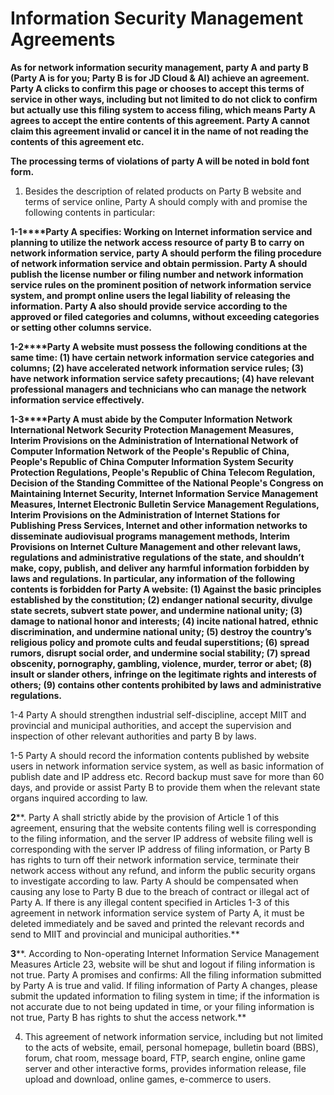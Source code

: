 # **Information Security Management Agreements**

**As for network information security management, party A and party B (Party A is for you; Party B is for JD Cloud & AI) achieve an agreement. Party A clicks to confirm this page or chooses to accept this terms of service in other ways, including but not limited to do not click to confirm but actually use this filing system to access filing, which means Party A agrees to accept the entire contents of this agreement. Party A cannot claim this agreement invalid or cancel it in the name of not reading the contents of this agreement etc.**

**The processing terms of violations of party A will be noted in bold font form.**

1. Besides the description of related products on Party B website and terms of service online, Party A should comply with and promise the following contents in particular:

**1-1****Party A specifies: Working on Internet information service and planning to utilize the network access resource of party B to carry on network information service, party A should perform the filing procedure of network information service and obtain permission. Party A should publish the license number or filing number and network information service rules on the prominent position of network information service system, and prompt online users the legal liability of releasing the information. Party A also should provide service according to the approved or filed categories and columns, without exceeding categories or setting other columns service.**

**1-2****Party A website must possess the following conditions at the same time: (1) have certain network information service categories and columns; (2) have accelerated network information service rules; (3) have network information service safety precautions; (4) have relevant professional managers and technicians who can manage the network information service effectively.**

**1-3****Party A must abide by the Computer Information Network International Network Security Protection Management Measures, Interim Provisions on the Administration of International Network of Computer Information Network of the People's Republic of China, People's Republic of China Computer Information System Security Protection Regulations, People's Republic of China Telecom Regulation, Decision of the Standing Committee of the National People's Congress on Maintaining Internet Security, Internet Information Service Management Measures, Internet Electronic Bulletin Service Management Regulations, Interim Provisions on the Administration of Internet Stations for Publishing Press Services, Internet and other information networks to disseminate audiovisual programs management methods, Interim Provisions on Internet Culture Management and other relevant laws, regulations and administrative regulations of the state, and shouldn’t make, copy, publish, and deliver any harmful information forbidden by laws and regulations. In particular, any information of the following contents is forbidden for Party A website: (1) Against the basic principles established by the constitution; (2) endanger national security, divulge state secrets, subvert state power, and undermine national unity; (3) damage to national honor and interests; (4) incite national hatred, ethnic discrimination, and undermine national unity; (5) destroy the country’s religious policy and promote cults and feudal superstitions; (6) spread rumors, disrupt social order, and undermine social stability; (7) spread obscenity, pornography, gambling, violence, murder, terror or abet; (8) insult or slander others, infringe on the legitimate rights and interests of others; (9) contains other contents prohibited by laws and administrative regulations.**

1-4 Party A should strengthen industrial self-discipline, accept MIIT and provincial and municipal authorities, and accept the supervision and inspection of other relevant authorities and party B by laws.

1-5 Party A should record the information contents published by website users in network information service system, as well as basic information of publish date and IP address etc. Record backup must save for more than 60 days, and provide or assist Party B to provide them when the relevant state organs inquired according to law.

**2****. Party A shall strictly abide by the provision of Article 1 of this agreement, ensuring that the website contents filing well is corresponding to the filing information, and the server IP address of website filing well is corresponding with the server IP address of filing information, or Party B has rights to turn off their network information service, terminate their network access without any refund, and inform the public security organs to investigate according to law. Party A should be compensated when causing any lose to Party B due to the breach of contract or illegal act of Party A. If there is any illegal content specified in Articles 1-3 of this agreement in network information service system of Party A, it must be deleted immediately and be saved and printed the relevant records and send to MIIT and provincial and municipal authorities.**

**3****. According to Non-operating Internet Information Service Management Measures Article 23, website will be shut and logout if filing information is not true. Party A promises and confirms: All the filing information submitted by Party A is true and valid. If filing information of Party A changes, please submit the updated information to filing system in time; if the information is not accurate due to not being updated in time, or your filing information is not true, Party B has rights to shut the access network.**

4. This agreement of network information service, including but not limited to the acts of website, email, personal homepage, bulletin board (BBS), forum, chat room, message board, FTP, search engine, online game server and other interactive forms, provides information release, file upload and download, online games, e-commerce to users. 